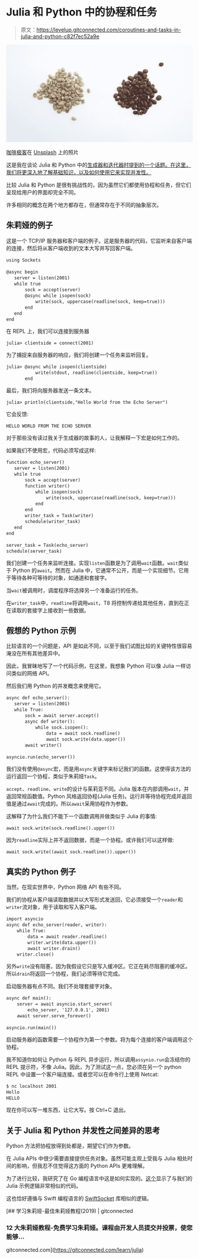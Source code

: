# Julia 和 Python 中的协程和任务

> 原文：<https://levelup.gitconnected.com/coroutines-and-tasks-in-julia-and-python-c82f7ec52a9e>

![](img/b66cb88bc0b1f5f79a7a6e5e724f002f.png)

[咖啡极客](https://unsplash.com/@coffeegeek?utm_source=medium&utm_medium=referral)在 [Unsplash](https://unsplash.com?utm_source=medium&utm_medium=referral) 上的照片

这是我在谈论 Julia 和 Python 中的[生成器和迭代器时提到的一个话题。在这里，我们将更深入地了解基础知识，以及如何使用它来实现并发性。](https://medium.com/@Jernfrost/generators-and-iterators-in-julia-and-python-6c9ace18fa93)

比较 Julia 和 Python 是很有挑战性的，因为虽然它们都使用协程和任务，但它们呈现给用户的界面却完全不同。

许多相同的概念在两个地方都存在，但通常存在于不同的抽象层次。

## 朱莉娅的例子

这是一个 TCP/IP 服务器和客户端的例子。这是服务器的代码，它监听来自客户端的连接，然后将从客户端收到的文本大写并写回客户端。

```
using Sockets

@async begin
   server = listen(2001)
   while true
       sock = accept(server)
       @async while isopen(sock)
           write(sock, uppercase(readline(sock, keep=true)))
       end
   end
end
```

在 REPL 上，我们可以连接到服务器

```
julia> clientside = connect(2001)
```

为了捕捉来自服务器的响应，我们将创建一个任务来监听回复。

```
julia> @async while isopen(clientside)
           write(stdout, readline(clientside, keep=true))
       end
```

最后，我们将向服务器发送一条文本。

```
julia> println(clientside,"Hello World from the Echo Server")
```

它会反馈:

```
HELLO WORLD FROM THE ECHO SERVER
```

对于那些没有读过我关于生成器的故事的人，让我解释一下宏是如何工作的。

如果我们不使用宏，代码必须写成这样:

```
function echo_server()
   server = listen(2001)
   while true
       sock = accept(server)
       function writer()
           while isopen(sock)
               write(sock, uppercase(readline(sock, keep=true)))
           end           
       end
       writer_task = Task(writer)
       schedule(writer_task)
   end
end

server_task = Task(echo_server)
schedule(server_task)
```

我们创建一个任务来监听连接。实现`listen`函数是为了调用`wait`函数。`wait`类似于 Python 的`await`。然而在 Julia 中，它通常不公开，而是一个实现细节。它用于等待各种可等待的对象，如通道和套接字。

当`wait`被调用时，调度程序将选择另一个准备运行的任务。

在`writer_task`中，`readline`将调用`wait`，T8 将控制传递给其他任务，直到在正在读取的套接字上接收到一些数据。

## 假想的 Python 示例

比较语言的一个问题是，API 是如此不同，以至于我们试图比较的关键特性很容易淹没在所有其他差异中。

因此，我冒昧地写了一个代码示例，在这里，我想象 Python 可以像 Julia 一样访问类似的网络 API。

然后我们用 Python 的并发概念来使用它。

```
async def echo_server():
   server = listen(2001)
   while True:
       sock = await server.accept()
       async def writer():
           while sock.isopen():
               data = await sock.readline()
               await sock.write(data.upper())
       await writer()

asyncio.run(echo_server())
```

我们没有使用`@async`宏，而是用`async`关键字来标记我们的函数。这使得该方法的运行返回一个协程，类似于朱莉娅`Task`。

`accept`、`readline`、`write`的设计与茱莉亚不同。Julia 版本在内部调用`wait`，并返回常规函数值。Python 风格返回协程(Julia 任务)。运行并等待协程完成并返回值是通过`await`完成的。所以`await`采用协程作为参数。

这解释了为什么我们不能下一个函数调用并做类似于 Julia 的事情:

```
await sock.write(sock.readline().upper())
```

因为`readline`实际上并不返回数据，而是一个协程。或许我们可以这样做:

```
await sock.write((await sock.readline()).upper())
```

## 真实的 Python 例子

当然，在现实世界中，Python 网络 API 有些不同。

我们的协程从客户端读取数据并以大写形式发送回，它必须接受一个`reader`和`writer`流对象，用于读取和写入客户端。

```
import asyncio
async def echo_server(reader, writer):
    while True:
        data = await reader.readline()
        writer.write(data.upper())
        await writer.drain() 
    writer.close()
```

另外`write`没有阻塞，因为我假设它只是写入缓冲区。它正在耗尽阻塞的缓冲区。所以`drain`将返回一个协程，我们必须等待它完成。

启动服务器有点不同。我们不处理套接字对象。

```
async def main():
    server = await asyncio.start_server(
        echo_server, '127.0.0.1', 2001)
    await server.serve_forever()

asyncio.run(main())
```

启动服务器的函数需要一个协程作为第一个参数。将为每个连接的客户端调用这个协程。

我不知道你如何让 Python 与 REPL 异步运行，所以调用`assynio.run`会冻结你的 REPL 提示符，不像 Julia。因此，为了测试这一点，您必须在另一个 python REPL 中设置一个客户端连接。或者您可以在命令行上使用 Netcat:

```
$ nc localhost 2001
Hello
HELLO
```

现在你可以写一堆东西，让它大写。按 Ctrl+C 退出。

## 关于 Julia 和 Python 并发性之间差异的思考

Python 方法把协程放得到处都是，期望它们作为参数。

在 Julia APIs 中很少需要直接提供任务对象。虽然可能主观上受我与 Julia 相处时间的影响，但我忍不住觉得这方面的 Python APIs 更难理解。

为了进行比较，我研究了在 Go 编程语言中这是如何实现的。[这个](https://coderwall.com/p/wohavg/creating-a-simple-tcp-server-in-go)显示了与我们的 Julia 示例逻辑非常相似的代码。

这也恰好遵循与 Swift 编程语言的 [SwiftSocket](https://github.com/swiftsocket/SwiftSocket) 库相似的逻辑。

[](https://gitconnected.com/learn/julia) [## 学习朱莉娅-最佳朱莉娅教程(2019) | gitconnected

### 12 大朱莉娅教程-免费学习朱莉娅。课程由开发人员提交并投票，使您能够…

gitconnected.com](https://gitconnected.com/learn/julia)